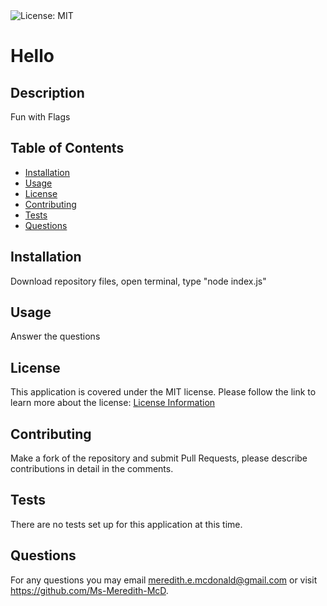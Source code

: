 
<img alt="License: MIT" src="https://img.shields.io/badge/License-MIT-yellow.svg">

# Hello

## Description

Fun with Flags

## Table of Contents

- [Installation](#installation)
- [Usage](#usage)
- [License](#license)
- [Contributing](#contributing)
- [Tests](#tests)
- [Questions](#questions)

## Installation

Download repository files, open terminal, type "node index.js"

## Usage

Answer the questions

## License

  This application is covered under the MIT license.
  Please follow the link to learn more about the license: [License Information](https://opensource.org/licenses/MIT)
  

## Contributing

Make a fork of the repository and submit Pull Requests, please describe contributions in detail in the comments.

## Tests

There are no tests set up for this application at this time.

## Questions

For any questions you may email meredith.e.mcdonald@gmail.com or visit https://github.com/Ms-Meredith-McD.
